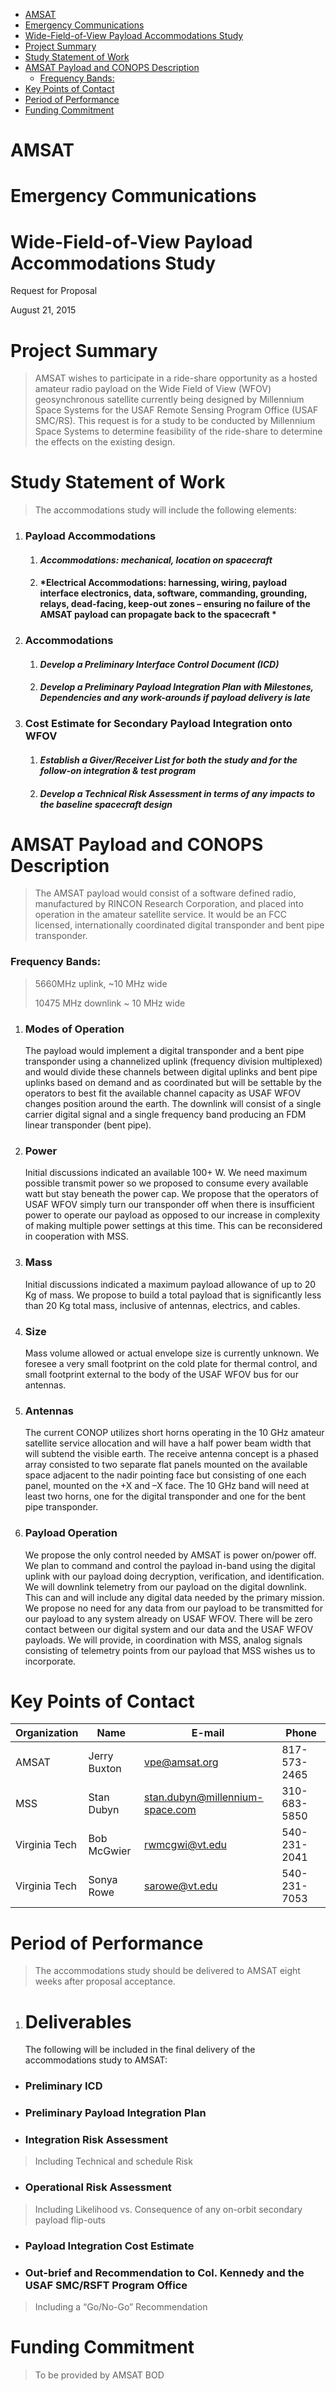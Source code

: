 -   [AMSAT ](#amsat)
-   [Emergency Communications ](#emergency-communications)
-   [Wide-Field-of-View Payload Accommodations
    Study](#wide-field-of-view-payload-accommodations-study)
-   [Project Summary](#project-summary)
-   [Study Statement of Work](#study-statement-of-work)
-   [AMSAT Payload and CONOPS
    Description](#amsat-payload-and-conops-description)
    -   [Frequency Bands: ](#frequency-bands)
-   [Key Points of Contact](#key-points-of-contact)
-   [Period of Performance](#period-of-performance)
-   [Funding Commitment](#funding-commitment)

AMSAT 
======

Emergency Communications 
=========================

Wide-Field-of-View Payload Accommodations Study
===============================================

Request for Proposal

August 21, 2015

Project Summary
===============

> AMSAT wishes to participate in a ride-share opportunity as a hosted
> amateur radio payload on the Wide Field of View (WFOV) geosynchronous
> satellite currently being designed by Millennium Space Systems for the
> USAF Remote Sensing Program Office (USAF SMC/RS). This request is for
> a study to be conducted by Millennium Space Systems to determine
> feasibility of the ride-share to determine the effects on the existing
> design.

Study Statement of Work
=======================

> The accommodations study will include the following elements:

1.  ### Payload Accommodations

    1.  #### *Accommodations: mechanical, location on spacecraft*

    2.  #### *Electrical Accommodations: harnessing, wiring, payload interface electronics, data, software, commanding, grounding, relays, dead-facing, keep-out zones – ensuring no failure of the AMSAT payload can propagate back to the spacecraft *

2.  ### Accommodations

    1.  #### *Develop a Preliminary Interface Control Document (ICD)*

    2.  #### *Develop a Preliminary Payload Integration Plan with Milestones, Dependencies and any work-arounds if payload delivery is late*

3.  ### Cost Estimate for Secondary Payload Integration onto WFOV

    1.  #### *Establish a Giver/Receiver List for both the study and for the follow-on integration & test program*

    2.  #### *Develop a Technical Risk Assessment in terms of any impacts to the baseline spacecraft design*

AMSAT Payload and CONOPS Description
====================================

> The AMSAT payload would consist of a software defined radio,
> manufactured by RINCON Research Corporation, and placed into operation
> in the amateur satellite service. It would be an FCC licensed,
> internationally coordinated digital transponder and bent pipe
> transponder.

### Frequency Bands: 

> 5660MHz uplink, \~10 MHz wide
>
> 10475 MHz downlink \~ 10 MHz wide

1.  ### Modes of Operation

    The payload would implement a digital transponder and a bent pipe
    transponder using a channelized uplink (frequency division
    multiplexed) and would divide these channels between digital uplinks
    and bent pipe uplinks based on demand and as coordinated but will be
    settable by the operators to best fit the available channel capacity
    as USAF WFOV changes position around the earth. The downlink will
    consist of a single carrier digital signal and a single frequency
    band producing an FDM linear transponder (bent pipe).

2.  ### Power

    Initial discussions indicated an available 100+ W. We need maximum
    possible transmit power so we proposed to consume every available
    watt but stay beneath the power cap. We propose that the operators
    of USAF WFOV simply turn our transponder off when there is
    insufficient power to operate our payload as opposed to our increase
    in complexity of making multiple power settings at this time. This
    can be reconsidered in cooperation with MSS.

3.  ### Mass

    Initial discussions indicated a maximum payload allowance of up to
    20 Kg of mass. We propose to build a total payload that is
    significantly less than 20 Kg total mass, inclusive of antennas,
    electrics, and cables.

4.  ### Size

    Mass volume allowed or actual envelope size is currently unknown. We
    foresee a very small footprint on the cold plate for thermal
    control, and small footprint external to the body of the USAF WFOV
    bus for our antennas.

5.  ### Antennas

    The current CONOP utilizes short horns operating in the 10 GHz
    amateur satellite service allocation and will have a half power beam
    width that will subtend the visible earth. The receive antenna
    concept is a phased array consisted to two separate flat panels
    mounted on the available space adjacent to the nadir pointing face
    but consisting of one each panel, mounted on the +X and –X face. The
    10 GHz band will need at least two horns, one for the digital
    transponder and one for the bent pipe transponder.

6.  ### Payload Operation

    We propose the only control needed by AMSAT is power on/power off.
    We plan to command and control the payload in-band using the digital
    uplink with our payload doing decryption, verification, and
    identification. We will downlink telemetry from our payload on the
    digital downlink. This can and will include any digital data needed
    by the primary mission. We propose no need for any data from our
    payload to be transmitted for our payload to any system already on
    USAF WFOV. There will be zero contact between our digital system and
    our data and the USAF WFOV payloads. We will provide, in
    coordination with MSS, analog signals consisting of telemetry points
    from our payload that MSS wishes us to incorporate.

Key Points of Contact
=====================

| Organization  | Name         | E-mail                            | Phone        |
|---------------|--------------|-----------------------------------|--------------|
| AMSAT         | Jerry Buxton | <vpe@amsat.org>                   | 817-573-2465 |
| MSS           | Stan Dubyn   | <stan.dubyn@millennium-space.com> | 310-683-5850 |
| Virginia Tech | Bob McGwier  | <rwmcgwi@vt.edu>                  | 540-231-2041 |
| Virginia Tech | Sonya Rowe   | <sarowe@vt.edu>                   | 540-231-7053 |

Period of Performance
=====================

> The accommodations study should be delivered to AMSAT eight weeks
> after proposal acceptance.

1.  Deliverables
    ============

    The following will be included in the final delivery of the
    accommodations study to AMSAT:

-   ### Preliminary ICD

-   ### Preliminary Payload Integration Plan

-   ### Integration Risk Assessment

> Including Technical and schedule Risk

-   ### Operational Risk Assessment

> Including Likelihood vs. Consequence of any on-orbit secondary payload
> flip-outs

-   ### Payload Integration Cost Estimate

-   ### Out-brief and Recommendation to Col. Kennedy and the USAF SMC/RSFT Program Office 

> Including a “Go/No-Go” Recommendation

Funding Commitment
==================

> To be provided by AMSAT BOD
